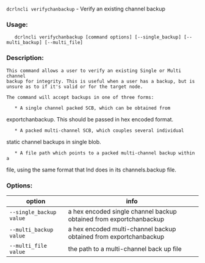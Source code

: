 `dcrlncli verifychanbackup` - Verify an existing channel backup

### Usage:
```
   dcrlncli verifychanbackup [command options] [--single_backup] [--multi_backup] [--multi_file]
```

### Description:
   
    This command allows a user to verify an existing Single or Multi channel
    backup for integrity. This is useful when a user has a backup, but is
    unsure as to if it's valid or for the target node.

    The command will accept backups in one of three forms:

       * A single channel packed SCB, which can be obtained from
   exportchanbackup. This should be passed in hex encoded format.

       * A packed multi-channel SCB, which couples several individual
   static channel backups in single blob.

       * A file path which points to a packed multi-channel backup within a
   file, using the same format that lnd does in its channels.backup
   file.
    

### Options:
|option|info|
|--|--|
|`--single_backup value`|  a hex encoded single channel backup obtained from exportchanbackup|
|`--multi_backup value`|   a hex encoded multi-channel backup obtained from exportchanbackup|
|`--multi_file value`|     the path to a multi-channel back up file|
